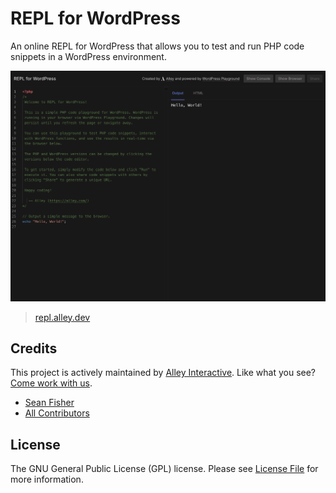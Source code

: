 # REPL for WordPress

An online REPL for WordPress that allows you to test and run PHP code snippets in a WordPress environment.

[![Screenshot of the REPL](./screenshots/screenshot.png)](https://repl.alley.dev)

> [repl.alley.dev](https://repl.alley.dev)

## Credits

This project is actively maintained by [Alley
Interactive](https://github.com/alleyinteractive). Like what you see? [Come work
with us](https://alley.com/careers/).

- [Sean Fisher](https://github.com/srtfisher)
- [All Contributors](../../contributors)

## License

The GNU General Public License (GPL) license. Please see [License File](LICENSE) for more information.
